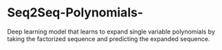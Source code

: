 # Seq2Seq-Polynomials-
Deep learning model that learns to expand single variable polynomials by taking the factorized sequence and predicting the expanded sequence.
